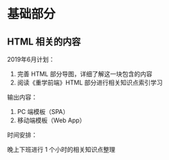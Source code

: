 # 基础部分

## HTML 相关的内容

2019年6月计划：

1. 完善 HTML 部分导图，详细了解这一块包含的内容
2. 阅读《重学前端》HTML 部分进行相关知识点索引学习

输出内容：

1. PC 端模板（SPA）
2. 移动端模板（Web App）

时间安排：

晚上下班进行 1 个小时的相关知识点整理
